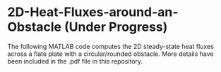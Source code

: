 # 2D-Heat-Fluxes-around-an-Obstacle (Under Progress)

The following MATLAB code computes the 2D steady-state heat fluxes across a flate plate with a circular/rounded obstacle. More details have been included in the .pdf file in this repository.
